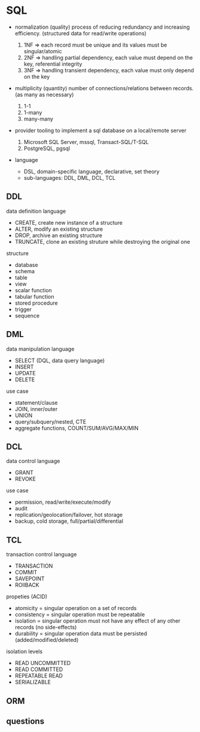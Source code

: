 # SQL

- normalization (quality)
  process of reducing redundancy and increasing efficiency. (structured data for read/write operations)

  1. 1NF => each record must be unique and its values must be singular/atomic
  2. 2NF => handling partial dependency, each value must depend on the key, referential integrity
  3. 3NF => handling transient dependency, each value must only depend on the key

- multiplicity (quantity)
  number of connections/relations between records. (as many as necessary)

  1. 1-1
  1. 1-many
  1. many-many

- provider
  tooling to implement a sql database on a local/remote server

  1. Microsoft SQL Server, mssql, Transact-SQL/T-SQL
  1. PostgreSQL, pgsql

- language

  - DSL, domain-specific language, declarative, set theory
  - sub-languages: DDL, DML, DCL, TCL

## DDL

data definition language
- CREATE, create new instance of a structure
- ALTER, modify an existing structure
- DROP, archive an existing structure
- TRUNCATE, clone an existing struture while destroying the original one

structure
- database
- schema
- table
- view
- scalar function
- tabular function
- stored procedure
- trigger
- sequence

## DML

data manipulation language
- SELECT (DQL, data query language)
- INSERT
- UPDATE
- DELETE

use case
- statement/clause
- JOIN, inner/outer
- UNION
- query/subquery/nested, CTE
- aggregate functions, COUNT/SUM/AVG/MAX/MIN

## DCL

data control language
- GRANT
- REVOKE

use case
- permission, read/write/execute/modify
- audit
- replication/geolocation/failover, hot storage
- backup, cold storage, full/partial/differential

## TCL

transaction control language
- TRANSACTION
- COMMIT
- SAVEPOINT
- ROllBACK

propeties (ACID)
- atomicity = singular operation on a set of records
- consistency = singular operation must be repeatable
- isolation = singular operation must not have any effect of any other records (no side-effects)
- durability = singular operation data must be persisted (added/modified/deleted)

isolation levels
- READ UNCOMMITTED
- READ COMMITTED
- REPEATABLE READ
- SERIALIZABLE

## ORM

## questions
